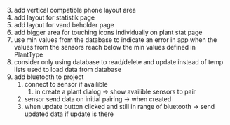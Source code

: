 3. add vertical compatible phone layout area
5. add layout for statistik page
6. add layout for vand beholder page
7. add bigger area for touching icons individually on plant stat page
12. use min values from the database to indicate an error in app when the values from the sensors reach below the min values defined in PlantType
13. consider only using database to read/delete and update instead of temp lists used to load data from database
14. add bluetooth to project
    1. connect to sensor if availible
        1. in create a plant dialog -> show availible sensors to pair
    2. sensor send data on initial pairing -> when created
    3. when update button clicked and still in range of bluetooth -> send updated data if update is there